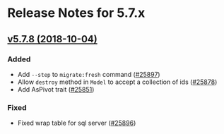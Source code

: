 # Release Notes for 5.7.x

## [v5.7.8 (2018-10-04)](https://github.com/illuminate/database/compare/v5.7.7...v5.7.8)

### Added
- Add `--step` to `migrate:fresh` command ([#25897](https://github.com/laravel/framework/pull/25897))
- Allow `destroy` method in `Model` to accept a collection of ids ([#25878](https://github.com/laravel/framework/pull/25878))
- Add AsPivot trait ([#25851](https://github.com/laravel/framework/pull/25851))

### Fixed
- Fixed wrap table for sql server ([#25896](https://github.com/laravel/framework/pull/25896))
